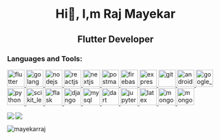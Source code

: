 <!--<p align="center"><img src="https://capsule-render.vercel.app/api?type=wave&color=auto&height=300&section=header&text=RajMayekar&fontSize=90" /></p>-->

<h1 align="center">Hi👋, I,m Raj Mayekar</h1>
<h2 align="center">Flutter Developer</h2>

<h3 align="left">Languages and Tools:</h3>

<p align="left"> 
            <a href="https://flutter.dev/" rel="noreferrer">
            <img src="https://cdn.jsdelivr.net/gh/devicons/devicon@latest/icons/flutter/flutter-original.svg" alt="flutter" width="40" height="40"/>
           </a> 
            <a href="https://go.dev/" rel="noreferrer">                        
                        <img src="https://cdn.jsdelivr.net/gh/devicons/devicon@latest/icons/go/go-original-wordmark.svg"alt="golang" width="40" height="40" />
            </a> 
            <a href="https://nodejs.org/en" target="_blank" rel="noreferrer">
                        <img src="https://cdn.jsdelivr.net/gh/devicons/devicon@latest/icons/nodejs/nodejs-original.svg" alt="nodejs" width="40" height="40" />
            </a>  
            <a href="https://react.dev/" target="_blank" rel="noreferrer"> 
                        <img src="https://cdn.jsdelivr.net/gh/devicons/devicon@latest/icons/react/react-original.svg" alt="reactjs" width="40" height="40"/>
            </a>
            <a href="[https://nodejs.org/en](https://nextjs.org/)" target="_blank" rel="noreferrer"> 
                        <img src="https://cdn.jsdelivr.net/gh/devicons/devicon@latest/icons/nextjs/nextjs-original.svg" alt="nextjs" width="40" height="40"/>
            </a>
            <a href="https://www.postman.com/" target="_blank" rel="noreferrer"> 
                        <img src="https://cdn.jsdelivr.net/gh/devicons/devicon@latest/icons/postman/postman-original.svg" alt="postman" width="40" height="40"/>                         
            </a>
            <a href="https://www.postman.com/" target="_blank" rel="noreferrer">               
                        <img src="https://cdn.jsdelivr.net/gh/devicons/devicon@latest/icons/firebase/firebase-original.svg" alt="firebase" width="40" height="40"/>
            </a>
            <a href="https://www.postman.com/" target="_blank" rel="noreferrer">               
                        <img src="https://cdn.jsdelivr.net/gh/devicons/devicon@latest/icons/express/express-original-wordmark.svg" alt="express" width="40" height="40" />
            </a>
            <a href="https://git-scm.com/" target="_blank" rel="noreferrer">               
                        <img src="https://cdn.jsdelivr.net/gh/devicons/devicon@latest/icons/git/git-original.svg" alt="git" width="40" height="40"/>
            </a>
             <a href="https://www.android.com/intl/en_in/" target="_blank" rel="noreferrer">               
                        <img src="https://cdn.jsdelivr.net/gh/devicons/devicon@latest/icons/android/android-plain.svg" alt="android" width="40" height="40"/>
            </a>
              <a href="https://www.android.com/intl/en_in/" target="_blank" rel="noreferrer">               
                        <img src="https://cdn.jsdelivr.net/gh/devicons/devicon@latest/icons/googlecloud/googlecloud-original.svg" alt="google_cloud" width="40" height="40" />
            </a>
               <a href="https://www.android.com/intl/en_in/" target="_blank" rel="noreferrer">               
                        <img src="https://cdn.jsdelivr.net/gh/devicons/devicon@latest/icons/python/python-original.svg"  alt="python" width="40" height="40" />
            </a>
            <a href="https://www.android.com/intl/en_in/" target="_blank" rel="noreferrer">               
                        <img src="https://cdn.jsdelivr.net/gh/devicons/devicon@latest/icons/scikitlearn/scikitlearn-original.svg" alt="scikit_learn" width="40" height="40" />
            </a>
             <a href="https://www.android.com/intl/en_in/" target="_blank" rel="noreferrer">               
                        <img src="https://cdn.jsdelivr.net/gh/devicons/devicon@latest/icons/flask/flask-original.svg" alt="flask" width="40" height="40" />
            </a>
            <a href="https://www.android.com/intl/en_in/" target="_blank" rel="noreferrer">               
                        <img src="https://cdn.jsdelivr.net/gh/devicons/devicon@latest/icons/django/django-plain.svg" alt="django" width="40" height="40" />
            </a>
             <a href="https://www.android.com/intl/en_in/" target="_blank" rel="noreferrer">               
                                   <img src="https://cdn.jsdelivr.net/gh/devicons/devicon@latest/icons/mysql/mysql-original-wordmark.svg" alt="mysql" width="40" height="40"/>
            </a>
            <a href="https://www.android.com/intl/en_in/" target="_blank" rel="noreferrer">               
                                               <img src="https://cdn.jsdelivr.net/gh/devicons/devicon@latest/icons/dart/dart-original.svg" alt="dart" width="40" height="40"/>
            </a>
            <a href="https://www.android.com/intl/en_in/" target="_blank" rel="noreferrer">               
                                  <img src="https://cdn.jsdelivr.net/gh/devicons/devicon@latest/icons/jupyter/jupyter-original.svg" alt="jupyter" width="40" height="40"/>
            </a>
            <a href="https://www.android.com/intl/en_in/" target="_blank" rel="noreferrer">               
                              <img src="https://cdn.jsdelivr.net/gh/devicons/devicon@latest/icons/latex/latex-original.svg" alt="latex" width="40" height="40"/>
            </a>
            <a href="https://www.android.com/intl/en_in/" target="_blank" rel="noreferrer">                                       
                        <img src="https://cdn.jsdelivr.net/gh/devicons/devicon@latest/icons/mongodb/mongodb-original-wordmark.svg" alt="mongodb" width="40" height="40"/>
            </a>
             <a href="https://www.android.com/intl/en_in/" target="_blank" rel="noreferrer">                                       
            <img src="https://cdn.jsdelivr.net/gh/devicons/devicon@latest/icons/php/php-original.svg" alt="mongodb" width="40" height="40"/>           
            </a>

<p><img align="left" src="https://github-readme-stats.vercel.app/api/top-langs/?username=mayekarraj&hide_progress=true&theme=dark" /></p>
<p><img align="center" src="https://github-readme-stats.vercel.app/api?username=mayekarraj&show_icons=true&theme=dark#gh-dark-mode-only" /></p>

<p><img align="center" src="https://github-readme-streak-stats.herokuapp.com/?user=mayekarraj&theme=dark" alt="mayekarraj" /></p>



          
          
          
          
          

          

            
          



          


            
          
            


          
          
          
          
          
</p>
<!--
**MayekarRaj/MayekarRaj** is a ✨ _special_ ✨ repository because its `README.md` (this file) appears on your GitHub profile.

Here are some ideas to get you started:

- 🔭 I’m currently working on ...
- 🌱 I’m currently learning ...
- 👯 I’m looking to collaborate on ...
- 🤔 I’m looking for help with ...
- 💬 Ask me about ...
- 📫 How to reach me: ...
- 😄 Pronouns: ...
- ⚡ Fun fact: ...
-->

